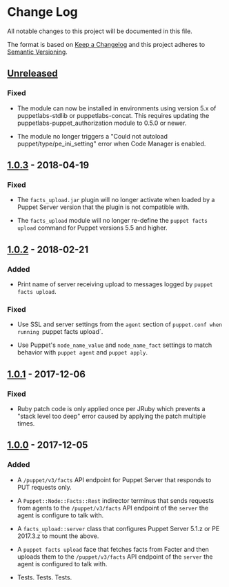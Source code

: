 # Change Log

All notable changes to this project will be documented in this file.

The format is based on [Keep a Changelog](http://keepachangelog.com/)
and this project adheres to [Semantic Versioning](http://semver.org/).

## [Unreleased]
### Fixed

  - The module can now be installed in environments using version 5.x
    of puppetlabs-stdlib or puppetlabs-concat. This requires updating
    the puppetlabs-puppet_authorization module to 0.5.0 or newer.

  - The module no longer triggers a "Could not autoload puppet/type/pe_ini_setting"
    error when Code Manager is enabled.

## [1.0.3] - 2018-04-19
### Fixed

  - The `facts_upload.jar` plugin will no longer activate when loaded by
    a Puppet Server version that the plugin is not compatible with.

  - The `facts_upload` module will no longer re-define the `puppet facts upload`
    command for Puppet versions 5.5 and higher.

## [1.0.2] - 2018-02-21
### Added

  - Print name of server receiving upload to messages logged by
    `puppet facts upload`.

### Fixed

  - Use SSL and server settings from the `agent` section of `puppet.conf
    when running `puppet facts upload`.

  - Use Puppet's `node_name_value` and `node_name_fact` settings to match
    behavior with `puppet agent` and `puppet apply`.


## [1.0.1] - 2017-12-06
### Fixed

  - Ruby patch code is only applied once per JRuby which prevents a
    "stack level too deep" error caused by applying the patch multiple
    times.


## [1.0.0] - 2017-12-05
### Added

  - A `/puppet/v3/facts` API endpoint for Puppet Server that responds to PUT
    requests only.

  - A `Puppet::Node::Facts::Rest` indirector terminus that sends requests from
    agents to the `/puppet/v3/facts` API endpoint of the `server` the agent is
    configure to talk with.

  - A `facts_upload::server` class that configures Puppet Server 5.1.z or
    PE 2017.3.z to mount the above.

  - A `puppet facts upload` face that fetches facts from Facter and then
    uploads them to the `/puppet/v3/facts` API endpoint of the `server` the
    agent is configured to talk with.

  - Tests. Tests. Tests.


[Unreleased]: https://github.com/Sharpie/puppet-facts_upload/compare/1.0.3...master
[1.0.3]: https://github.com/Sharpie/puppet-facts_upload/compare/1.0.2...1.0.3
[1.0.2]: https://github.com/Sharpie/puppet-facts_upload/compare/1.0.1...1.0.2
[1.0.1]: https://github.com/Sharpie/puppet-facts_upload/compare/1.0.0...1.0.1
[1.0.0]: https://github.com/Sharpie/puppet-facts_upload/compare/5620a62...1.0.0
